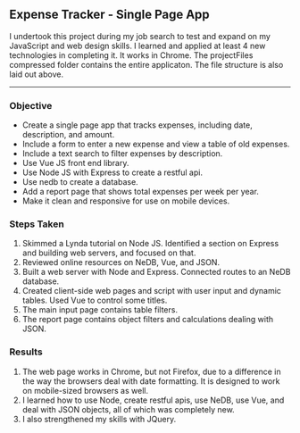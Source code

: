 ## Expense Tracker - Single Page App

I undertook this project during my job search to test and expand on my JavaScript and web design skills. 
I learned and applied at least 4 new technologies in completing it. 
It works in Chrome.
The projectFiles compressed folder contains the entire applicaton. The file structure is also laid out above. 
___

### Objective
* Create a single page app that tracks expenses, including date, description, and amount.
* Include a form to enter a new expense and view a table of old expenses.
* Include a text search to filter expenses by description.
* Use Vue JS front end library.
* Use Node JS with Express to create a restful api.
* Use nedb to create a database.
* Add a report page that shows total expenses per week per year.  
* Make it clean and responsive for use on mobile devices.

### Steps Taken
1. Skimmed a Lynda tutorial on Node JS. Identified a section on Express and building web servers, and focused on that. 
2. Reviewed online resources on NeDB, Vue, and JSON.
3. Built a web server with Node and Express. Connected routes to an NeDB database.
4. Created client-side web pages and script with user input and dynamic tables. Used Vue to control some titles.
5. The main input page contains table filters.
6. The report page contains object filters and calculations dealing with JSON.

### Results
1. The web page works in Chrome, but not Firefox, due to a difference in the way the browsers deal with date formatting. It is designed to work on mobile-sized browsers as well. 
2. I learned how to use Node, create restful apis, use NeDB, use Vue, and deal with JSON objects, all of which was completely new. 
3. I also strengthened my skills with JQuery. 

